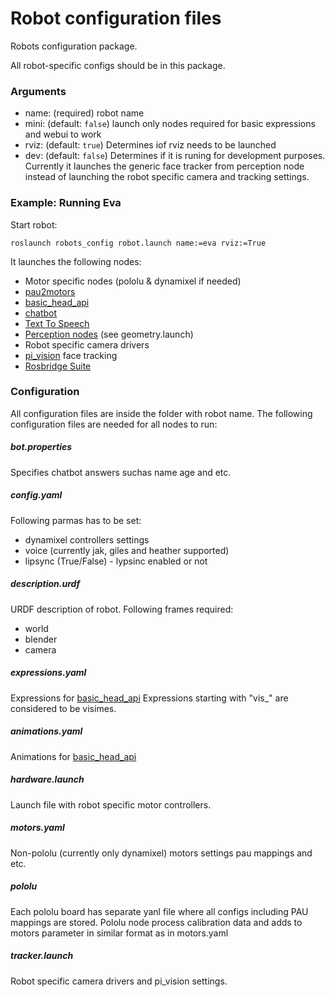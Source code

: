 # Robot configuration files

Robots configuration package.

All robot-specific configs should be in this package.

### Arguments
 * name: (required) robot name
 * mini: (default: `false`) launch only nodes required for basic expressions and webui to work
 * rviz: (default: `true`)  Determines iof rviz needs to be launched
 * dev: (default: `false`) Determines if it is runing for development purposes. Currently it launches the generic face tracker from perception node instead of launching the robot specific camera and tracking settings.
### Example: Running Eva

Start robot:
```
roslaunch robots_config robot.launch name:=eva rviz:=True
```

It launches the following nodes:
  * Motor specific nodes (pololu & dynamixel if needed)
  * [pau2motors](https://github.com/hansonrobotics/pau2motors)
  * [basic_head_api](https://github.com/hansonrobotics/basic_head_api)
  * [chatbot](https://github.com/hansonrobotics/chatbot)
  * [Text To Speech](https://github.com/hansonrobotics/tts)
  * [Perception nodes](https://github.com/hansonrobotics/perception) (see geometry.launch)
  * Robot specific camera drivers
  * [pi_vision](https://github.com/hansonrobotics/pi_vision) face tracking
  * [Rosbridge Suite](http://wiki.ros.org/rosbridge_suite)

### Configuration
All configuration files are inside the folder with robot name.
The following configuration files are needed for all nodes to run:

##### bot.properties
Specifies chatbot answers suchas name age and etc.

##### config.yaml
Following parmas has to be set:
  * dynamixel controllers settings
  * voice (currently jak, giles and heather supported)
  * lipsync (True/False) - lypsinc enabled or not

##### description.urdf
URDF description of robot. Following frames required:
  * world
  * blender
  * camera

##### expressions.yaml
Expressions for [basic_head_api](https://github.com/hansonrobotics/basic_head_api)
Expressions starting with "vis_" are considered to be visimes.

##### animations.yaml
Animations for [basic_head_api](https://github.com/hansonrobotics/basic_head_api)

##### hardware.launch
Launch file with robot specific motor controllers.

##### motors.yaml
Non-pololu (currently only dynamixel) motors settings pau mappings and etc.

##### pololu
Each pololu board has separate yanl file where all configs including PAU mappings are stored. Pololu node process calibration data and adds to motors parameter in similar format as in motors.yaml

##### tracker.launch
Robot specific camera drivers and pi_vision settings.


